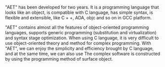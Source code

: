 "AET" has been developed for two years. It is a programming language that looks like an object, 
is compatible with C language, has simple syntax, is flexible and extensible, 
like C + +, ADA, objc and so on in GCC platform.

"AET" contains almost all the features of object-oriented programming languages, 
supports generic programming (substitution and virtualization) and syntax stage optimization. 
When using C language, it is very difficult to use object-oriented theory and method for complex programming. With "AET", 
we can enjoy the simplicity and efficiency brought by C language, and at the same time, we can also use
The complex software is constructed by using the programming method of surface object.
